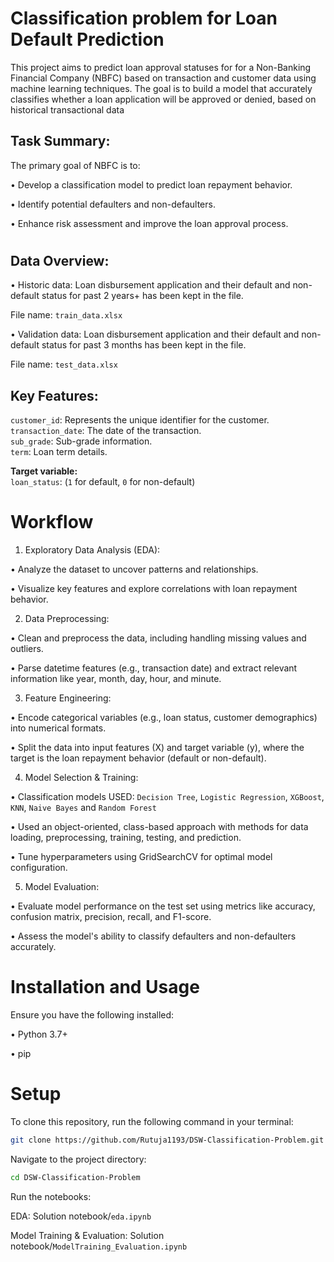 # Classification problem for Loan Default Prediction

This project aims to predict loan approval statuses for for a Non-Banking Financial Company (NBFC) based on transaction and customer data using machine learning techniques. The goal is to build a model that accurately classifies whether a loan application will be approved or denied, based on historical transactional data

## Task Summary: 

The primary goal of NBFC is to:

• Develop a classification model to predict loan repayment behavior.

• Identify potential defaulters and non-defaulters.

• Enhance risk assessment and improve the loan approval process.

#

## Data Overview: 

• Historic data: Loan disbursement application and their default and non-default 
status for past 2 years+ has been kept in the file. 

File name: `train_data.xlsx `

• Validation data: Loan disbursement application and their default and non-default 
status for past 3 months has been kept in the file. 

File name: `test_data.xlsx` 

## Key Features:

`customer_id`: Represents the unique identifier for the customer.  
`transaction_date`: The date of the transaction.  
`sub_grade`: Sub-grade information.  
`term`: Loan term details.  

**Target variable:**  
`loan_status`: (`1` for default, `0` for non-default)

# Workflow

1. Exploratory Data Analysis (EDA):

  • Analyze the dataset to uncover patterns and relationships.
  
  • Visualize key features and explore correlations with loan repayment behavior.

2. Data Preprocessing:

  • Clean and preprocess the data, including handling missing values and outliers.

  • Parse datetime features (e.g., transaction date) and extract relevant information like year, month, day, hour, and minute.

3. Feature Engineering:

  • Encode categorical variables (e.g., loan status, customer demographics) into numerical formats.

  • Split the data into input features (X) and target variable (y), where the target is the loan repayment behavior (default or non-default).

4. Model Selection & Training:

  • Classification models USED: `Decision Tree`, `Logistic Regression`, `XGBoost`, `KNN`, `Naive Bayes` and `Random Forest`
 
  • Used an object-oriented, class-based approach with methods for data loading, preprocessing, training, testing, and prediction.
  
  • Tune hyperparameters using GridSearchCV for optimal model configuration.

5. Model Evaluation:

  • Evaluate model performance on the test set using metrics like accuracy, confusion matrix, precision, recall, and F1-score.

  • Assess the model's ability to classify defaulters and non-defaulters accurately.



# Installation and Usage
Ensure you have the following installed:

• Python 3.7+

• pip

# Setup
To clone this repository, run the following command in your terminal:

```bash
git clone https://github.com/Rutuja1193/DSW-Classification-Problem.git
```

Navigate to the project directory:
```bash
cd DSW-Classification-Problem
```
Run the notebooks:

EDA: Solution notebook/`eda.ipynb`

Model Training & Evaluation: Solution notebook/`ModelTraining_Evaluation.ipynb`

